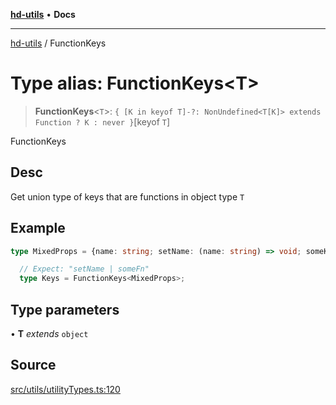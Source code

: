 [**hd-utils**](../README.md) • **Docs**

***

[hd-utils](../globals.md) / FunctionKeys

# Type alias: FunctionKeys\<T\>

> **FunctionKeys**\<`T`\>: `{ [K in keyof T]-?: NonUndefined<T[K]> extends Function ? K : never }`\[keyof `T`\]

FunctionKeys

## Desc

Get union type of keys that are functions in object type `T`

## Example

```ts
type MixedProps = {name: string; setName: (name: string) => void; someKeys?: string; someFn?: (...args: any) => any;};

  // Expect: "setName | someFn"
  type Keys = FunctionKeys<MixedProps>;
```

## Type parameters

• **T** *extends* `object`

## Source

[src/utils/utilityTypes.ts:120](https://github.com/AhmadHddad/h-utils/blob/b1dfa95e218c9605f39fc234662ef50e62fadcb8/src/utils/utilityTypes.ts#L120)
